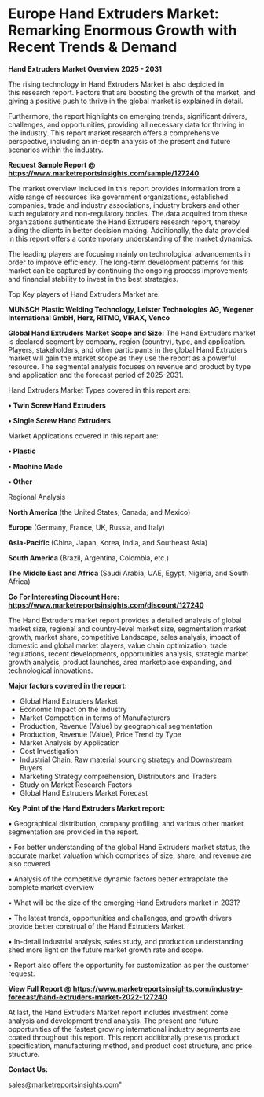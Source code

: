  # Europe Hand Extruders Market: Remarking Enormous Growth with Recent Trends & Demand

<Strong> Hand Extruders Market Overview 2025 - 2031</strong>

The rising technology in Hand Extruders Market is also depicted in this research report. Factors that are boosting the growth of the market, and giving a positive push to thrive in the global market is explained in detail.

Furthermore, the report highlights on emerging trends, significant drivers, challenges, and opportunities, providing all necessary data for thriving in the industry. This report market research offers a comprehensive perspective, including an in-depth analysis of the present and future scenarios within the industry.

<strong>Request Sample Report @ <a href=https://www.marketreportsinsights.com/sample/127240>https://www.marketreportsinsights.com/sample/127240</a></strong>

The market overview included in this report provides information from a wide range of resources like government organizations, established companies, trade and industry associations, industry brokers and other such regulatory and non-regulatory bodies. The data acquired from these organizations authenticate the Hand Extruders research report, thereby aiding the clients in better decision making. Additionally, the data provided in this report offers a contemporary understanding of the market dynamics.

The leading players are focusing mainly on technological advancements in order to improve efficiency. The long-term development patterns for this market can be captured by continuing the ongoing process improvements and financial stability to invest in the best strategies.

Top Key players of Hand Extruders Market are:

<strong>MUNSCH Plastic Welding Technology, Leister Technologies AG, Wegener International GmbH, Herz, RITMO, VIRAX, Venco</strong>

<strong><b>Global Hand Extruders Market Scope and Size:</b></strong>
The Hand Extruders market is declared segment by company, region (country), type, and application. Players, stakeholders, and other participants in the global Hand Extruders market will gain the market scope as they use the report as a powerful resource. The segmental analysis focuses on revenue and product by type and application and the forecast period of 2025-2031.

Hand Extruders Market Types covered in this report are:

<strong>• Twin Screw Hand Extruders

• Single Screw Hand Extruders</strong>

Market Applications covered in this report are:

<strong>• Plastic

• Machine Made

• Other</strong> 

Regional Analysis

<strong>North America</strong> (the United States, Canada, and Mexico)

<strong>Europe</strong> (Germany, France, UK, Russia, and Italy)

<strong>Asia-Pacific</strong> (China, Japan, Korea, India, and Southeast Asia)

<strong>South America</strong> (Brazil, Argentina, Colombia, etc.)

<strong>The Middle East and Africa</strong> (Saudi Arabia, UAE, Egypt, Nigeria, and South Africa)

<strong>Go For Interesting Discount Here: <a href=https://www.marketreportsinsights.com/discount/127240>https://www.marketreportsinsights.com/discount/127240</a></strong>

The Hand Extruders market report provides a detailed analysis of global market size, regional and country-level market size, segmentation market growth, market share, competitive Landscape, sales analysis, impact of domestic and global market players, value chain optimization, trade regulations, recent developments, opportunities analysis, strategic market growth analysis, product launches, area marketplace expanding, and technological innovations.

<strong><b>Major factors covered in the report:</b></strong>
<ul>
  <li>Global Hand Extruders Market </li>
  <li>Economic Impact on the Industry</li>
  <li>Market Competition in terms of Manufacturers</li>
  <li>Production, Revenue (Value) by geographical segmentation</li>
  <li>Production, Revenue (Value), Price Trend by Type</li>
  <li>Market Analysis by Application</li>
  <li>Cost Investigation</li>
  <li>Industrial Chain, Raw material sourcing strategy and Downstream Buyers</li>
  <li>Marketing Strategy comprehension, Distributors and Traders</li>
  <li>Study on Market Research Factors</li>
  <li>Global Hand Extruders Market Forecast</li>
</ul>

<strong><b>Key Point of the Hand Extruders Market report:</b></strong>

• Geographical distribution, company profiling, and various other market segmentation are provided in the report.

• For better understanding of the global Hand Extruders market status, the accurate market valuation which comprises of size, share, and revenue are also covered.

• Analysis of the competitive dynamic factors better extrapolate the complete market overview

• What will be the size of the emerging Hand Extruders market in 2031?

• The latest trends, opportunities and challenges, and growth drivers provide better construal of the Hand Extruders Market.

• In-detail industrial analysis, sales study, and production understanding shed more light on the future market growth rate and scope.

• Report also offers the opportunity for customization as per the customer request.

<strong><b>View Full Report @ <a href=https://www.marketreportsinsights.com/industry-forecast/hand-extruders-market-2022-127240>https://www.marketreportsinsights.com/industry-forecast/hand-extruders-market-2022-127240</a></b></strong>


At last, the Hand Extruders Market report includes investment come analysis and development trend analysis. The present and future opportunities of the fastest growing international industry segments are coated throughout this report. This report additionally presents product specification, manufacturing method, and product cost structure, and price structure.

<strong>Contact Us:</strong>

sales@marketreportsinsights.com"

